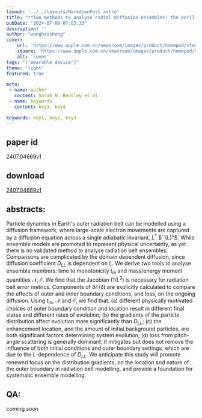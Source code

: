 ```yaml
---
layout: '../../layouts/MarkdownPost.astro'
title: "**Two methods to analyse radial diffusion ensembles: the peril of space- and time- dependent diffusion**"
pubDate: "2024-07-09 07:03:33"
description: ''
author: "wanghaisheng"
cover:
    url: 'https://www.apple.com.cn/newsroom/images/product/homepod/standard/Apple-HomePod-hero-230118_big.jpg.large_2x.jpg'
    square: 'https://www.apple.com.cn/newsroom/images/product/homepod/standard/Apple-HomePod-hero-230118_big.jpg.large_2x.jpg'
    alt: 'cover'
tags: "['wearable device']" 
theme: 'light'
featured: true

meta:
 - name: author
   content: Sarah N. Bentley et.al.
 - name: keywords
   content: key3, key4

keywords: key1, key2, key3
---
```


## paper id
2407.04669v1
## download
[2407.04669v1](http://arxiv.org/abs/2407.04669v1)
## abstracts:
Particle dynamics in Earth's outer radiation belt can be modelled using a diffusion framework, where large-scale electron movements are captured by a diffusion equation across a single adiabatic invariant, $L^{*}$ $``(L)"$. While ensemble models are promoted to represent physical uncertainty, as yet there is no validated method to analyse radiation belt ensembles. Comparisons are complicated by the domain dependent diffusion, since diffusion coefficient $D_{LL}$ is dependent on $L$. We derive two tools to analyse ensemble members: time to monotonicity $t_m$ and mass/energy moment quantities $\mathcal{N}, \mathcal{E}$. We find that the Jacobian ($1/L^2$) is necessary for radiation belt error metrics. Components of $\partial\mathcal{E}/\partial t$ are explicitly calculated to compare the effects of outer and inner boundary conditions, and loss, on the ongoing diffusion. Using $t_m$, $\mathcal{N}$ and $\mathcal{E}$, we find that: (a) different physically motivated choices of outer boundary condition and location result in different final states and different rates of evolution; (b) the gradients of the particle distribution affect evolution more significantly than $D_{LL}$; (c) the enhancement location, and the amount of initial background particles, are both significant factors determining system evolution; (d) loss from pitch-angle scattering is generally dominant; it mitigates but does not remove the influence of both initial conditions and outer boundary settings, which are due to the $L$-dependence of $D_{LL}$. We anticipate this study will promote renewed focus on the distribution gradients, on the location and nature of the outer boundary in radiation belt modelling, and provide a foundation for systematic ensemble modelling.
## QA:
coming soon
